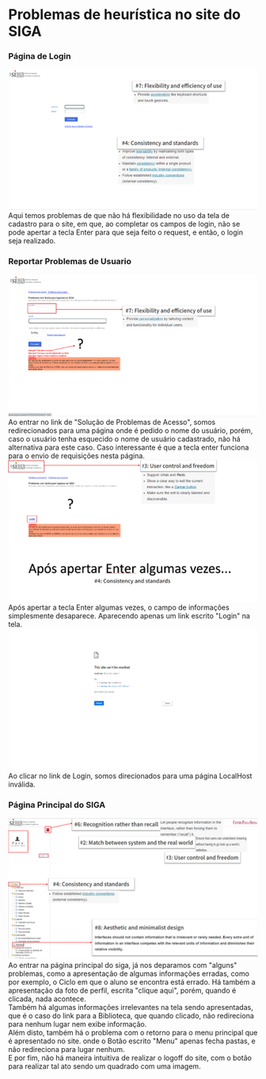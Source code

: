 
# Problemas de heurística no site do SIGA


### Página de Login
![](./readme/login_siga.png "Pagina de login do SIGA")
<br>
Aqui temos problemas de que não há flexibilidade no uso da tela de cadastro para o site, em que, ao completar os campos de login, não se pode apertar a tecla Enter
para que seja feito o request, e então, o login seja realizado.
<br>
### Reportar Problemas de Usuario
![](./readme/esqueci_usuario.png "Problemas com o Usuário")
<br>
Ao entrar no link de "Solução de Problemas de Acesso", somos redirecionados para uma página onde é pedido o nome do usuário, porém, caso o usuário tenha esquecido o nome de usuário cadastrado,
não há alternativa para este caso. Caso interessante é que a tecla enter funciona para o envio de requisições nesta página.
<br>
![](./readme/sumiu_usuario.png "Não há mais campo de cadastro")
<br>
Após apertar a tecla Enter algumas vezes, o campo de informações simplesmente desaparece. Aparecendo apenas um link escrito "Login" na tela.
<br>
![](./readme/404_usuario.png "Direcionamento LocalHost quebrado")
<br>
Ao clicar no link de Login, somos direcionados para uma página LocalHost inválida.
<br>
### Página Principal do SIGA
![](./readme/siga_menu.png "Página principal do SIGA")
<br>
Ao entrar na página principal do siga, já nos deparamos com "alguns" problemas, como a apresentação de algumas informações erradas, como por exemplo, o Ciclo em que o aluno se encontra está errado. Há também a apresentação da foto de perfil, escrita "clique aqui", porém, quando é clicada, nada acontece.
<br>
Também há algumas informações irrelevantes na tela sendo apresentadas, que é o caso do link para a Biblioteca, que quando clicado, não redireciona para nenhum lugar nem exibe informação.
<br>
Além disto, também há o problema com o retorno para o menu principal que é apresentado no site. onde o Botão escrito "Menu" apenas fecha pastas, e não redireciona para lugar nenhum.
<br>
E por fim, não há maneira intuitiva de realizar o logoff do site, com o botão para realizar tal ato sendo um quadrado com uma imagem.
